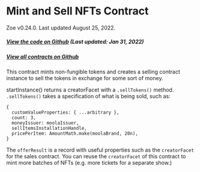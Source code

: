 

Mint and Sell NFTs Contract [​](#mint-and-sell-nfts-contract)
=============================================================

 Zoe v0.24.0. Last updated August 25, 2022. 
##### [View the code on Github](https://github.com/Agoric/agoric-sdk/blob/4e0aece631d8310c7ab8ef3f46fad8981f64d208/packages/zoe/src/contracts/mintAndSellNFT.js) (Last updated: Jan 31, 2022) [​](#view-the-code-on-github-last-updated-jan-31-2022)

##### [View all contracts on Github](https://github.com/Agoric/agoric-sdk/tree/master/packages/zoe/src/contracts) [​](#view-all-contracts-on-github)

This contract mints non-fungible tokens and creates a selling contract instance to sell the tokens in exchange for some sort of money.

startInstance() returns a creatorFacet with a `.sellTokens()` method. `.sellTokens()` takes a specification of what is being sold, such as:

```
{
  customValueProperties: { ...arbitrary },
  count: 3,
  moneyIssuer: moolaIssuer,
  sellItemsInstallationHandle,
  pricePerItem: AmountMath.make(moolaBrand, 20n),
}
```

The `offerResult` is a record with useful properties such as the `creatorFacet` for the sales contract. You can reuse the `creatorFacet` of this contract to mint more batches of NFTs (e.g. more tickets for a separate show.)

